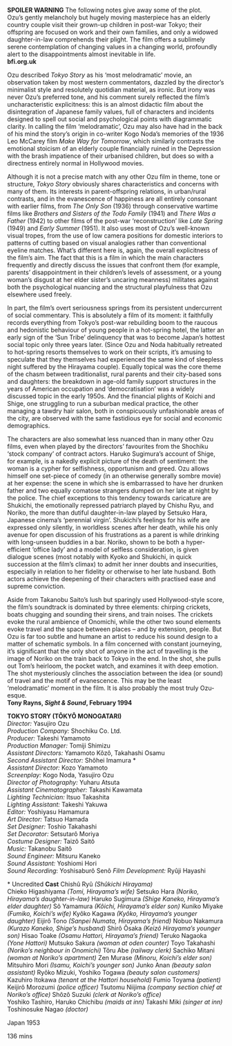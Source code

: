 
**SPOILER WARNING** The following notes give away some of the plot.<br>
Ozu’s gently melancholy but hugely moving masterpiece has an elderly country couple visit their grown-up children in post-war Tokyo; their offspring are focused on work and their own families, and only a widowed daughter-in-law comprehends their plight. The film offers a sublimely serene contemplation of changing values in a changing world, profoundly alert to the disappointments almost inevitable in life.<br>
**bfi.org.uk**<br>

Ozu described _Tokyo Story_ as his ‘most melodramatic’ movie, an observation taken by most western commentators, dazzled by the director’s minimalist style and resolutely quotidian material, as ironic. But irony was never Ozu’s preferred tone, and his comment surely reflected the film’s uncharacteristic explicitness: this is an almost didactic film about the disintegration of Japanese family values, full of characters and incidents designed to spell out social and psychological points with diagrammatic clarity. In calling the film ‘melodramatic’, Ozu may also have had in the back of his mind the story’s origin in co-writer Kogo Noda’s memories of the 1936 Leo McCarey film _Make Way for Tomorrow_, which similarly contrasts the emotional stoicism of an elderly couple financially ruined in the Depression with the brash impatience of their urbanised children, but does so with a directness entirely normal in Hollywood movies.

Although it is not a precise match with any other Ozu film in theme, tone or structure, _Tokyo Story_ obviously shares characteristics and concerns with many of them. Its interests in parent-offspring relations, in urban/rural contrasts, and in the evanescence of happiness are all entirely consonant with earlier films, from _The Only Son_ (1936) through conservative wartime films like _Brothers and Sisters of the Todo Family_ (1941) and _There Was a Father_ (1942) to other films of the post-war ‘reconstruction’ like _Late Spring_ (1949) and _Early Summer_ (1951). It also uses most of Ozu’s well-known visual tropes, from the use of low camera positions for domestic interiors to patterns of cutting based on visual analogies rather than conventional eyeline matches. What’s different here is, again, the overall explicitness of the film’s aim. The fact that this is a film in which the main characters frequently and directly discuss the issues that confront them (for example, parents’ disappointment in their children’s levels of assessment, or a young woman’s disgust at her elder sister’s uncaring meanness) militates against both the psychological nuancing and the structural playfulness that Ozu elsewhere used freely.

In part, the film’s overt seriousness springs from its persistent undercurrent of social commentary. This is absolutely a film of its moment: it faithfully records everything from Tokyo’s post-war rebuilding boom to the raucous and hedonistic behaviour of young people in a hot-spring hotel, the latter an early sign of the ‘Sun Tribe’ delinquency that was to become Japan’s hottest social topic only three years later. (Since Ozu and Noda habitually retreated to hot-spring resorts themselves to work on their scripts, it’s amusing to speculate that they themselves had experienced the same kind of sleepless night suffered by the Hirayama couple). Equally topical was the core theme of the chasm between traditionalist, rural parents and their city-based sons and daughters: the breakdown in age-old family support structures in the years of American occupation and ‘democratisation’ was a widely discussed topic in the early 1950s. And the financial plights of Koichi and Shige, one struggling to run a suburban medical practice, the other managing a tawdry hair salon, both in conspicuously unfashionable areas of the city, are observed with the same fastidious eye for social and economic demographics.

The characters are also somewhat less nuanced than in many other Ozu films, even when played by the directors’ favourites from the Shochiku ‘stock company’ of contract actors. Haruko Sugimura’s account of Shige, for example, is a nakedly explicit picture of the death of sentiment: the woman is a cypher for selfishness, opportunism and greed. Ozu allows himself one set-piece of comedy (in an otherwise generally sombre movie) at her expense: the scene in which she is embarrassed to have her drunken father and two equally comatose strangers dumped on her late at night by the police.  The chief exceptions to this tendency towards caricature are Shukichi, the emotionally repressed patriarch played by Chishu Ryu, and Noriko, the more than dutiful daughter-in-law played by Setsuko Hara, Japanese cinema’s ‘perennial virgin’. Shukichi’s feelings for his wife are expressed only silently, in worldless scenes after her death, while his only avenue for open discussion of his frustrations as a parent is while drinking with long-unseen buddies in a bar. Noriko, shown to be both a hyper-efficient ‘office lady’ and a model of selfless consideration, is given dialogue scenes (most notably with Kyoko and Shukichi, in quick succession at the film’s climax) to admit her inner doubts and insecurities, especially in relation to her fidelity or otherwise to her late husband. Both actors achieve the deepening of their characters with practised ease and supreme conviction.

Aside from Takanobu Saito’s lush but sparingly used Hollywood-style score, the film’s soundtrack is dominated by three elements: chirping crickets, boats chugging and sounding their sirens, and train noises. The crickets evoke the rural ambience of Onomichi, while the other two sound elements evoke travel and the space between places – and by extension, people. But Ozu is far too subtle and humane an artist to reduce his sound design to a matter of schematic symbols. In a film concerned with constant journeying, it’s significant that the only shot of anyone in the act of travelling is the image of Noriko on the train back to Tokyo in the end. In the shot, she pulls out Tom’s heirloom, the pocket watch, and examines it with deep emotion. The shot mysteriously clinches the association between the idea (or sound) of travel and the motif of evanescence. This may be the least ‘melodramatic’ moment in the film. It is also probably the most truly Ozu-esque.<br>
**Tony Rayns, _Sight & Sound_, February 1994**<br>


**TOKYO STORY (TÔKYÔ MONOGATARI)**<br>
_Director:_ Yasujiro Ozu<br>
_Production Company:_ Shochiku Co. Ltd.<br>
_Producer:_ Takeshi Yamamoto<br>
_Production Manager:_ Tomiji Shimizu<br>
_Assistant Directors:_ Yamamoto Kôzô, Takahashi Osamu<br>
_Second Assistant Director:_ Shôhei Imamura *<br>
_Assistant Director:_ Kozo Yamamoto<br>
_Screenplay:_ Kogo Noda, Yasujiro Ozu<br>
_Director of Photography:_ Yuharu Atsuta<br>
_Assistant Cinematographer:_ Takashi Kawamata<br>
_Lighting Technician:_ Itsuo Takashita<br>
_Lighting Assistant:_  Takeshi Yakuwa<br>
_Editor:_ Yoshiyasu Hamamura<br>
_Art Director:_ Tatsuo Hamada<br>
_Set Designer:_ Toshio Takahashi<br>
_Set Decorator:_ Setsutarô Moriya<br>
_Costume Designer:_ Taizô Saitô<br>
_Music:_ Takanobu Saitô<br>
_Sound Engineer:_ Mitsuru Kaneko<br>
_Sound Assistant:_  Yoshiomi Hori<br>
_Sound Recording_: Yoshisaburô Senô
_Film Development:_  Ryûji Hayashi

\* Uncredited
**Cast**
Chishû Ryû _(Shûkichi Hirayama)_  
Chieko Higashiyama  _(Tomi, Hirayama’s wife)_
Setsuko Hara _(Noriko, Hirayama’s daughter-in-law)_
Haruko Sugimura _(Shige Kaneko, Hirayama’s elder daughter)_
Sô Yamamura _(Kôichi, Hirayama’s elder son)_
Kuniko Miyake _(Fumiko, Koichi’s wife)_
Kyôko Kagawa _(Kyôko, Hirayama’s younger daughter)_
Eijirô Tono _(Sanpei Numata, Hirayama’s friend)_
Nobuo Nakamura _(Kurazo Kaneko, Shige’s husband)_
Shirô Ôsaka _(Keizô_  _Hirayama’s younger son)_
Hisao Toake _(Osamu Hattori, Hirayama’s friend)_
Teruko Nagaoka _(Yone Hattori)_
Mutsuko Sakura _(woman at oden counter)_
Toyo Takahashi _(Noriko’s neighbour in Onomichi)_
Tôru  Abe _(railway clerk)_
Sachiko Mitani _(woman at Noriko’s apartment)_
Zen Murase _(Minoru, Koichi’s elder son)_
Mitsuhiro Mori _(Isamu, Koichi’s younger son)_
Junko Anan _(beauty salon assistant)_
Ryôko Mizuki, Yoshiko Togawa _(beauty salon customers)_
Kazuhiro Itokawa _(tenant at the Hattori household)_
Fumio Toyama _(patient)_
Keijirô Morozumi _(police officer)_
Tsutomu Niijima _(company section chief at Noriko’s office)_
Shôzô Suzuki _(clerk at Noriko’s office)_  
Yoshiko Tashiro, Haruko Chichibu _(maids at inn)_
Takashi Miki _(singer at inn)_
Toshinosuke Nagao _(doctor)_

Japan 1953

136 mins
<!--stackedit_data:
eyJoaXN0b3J5IjpbMTg2Njg4NTA2MSwyNjUyNjg0MjksMTAyMT
MzNTMwMyw2MTEzODQ0NTVdfQ==
-->